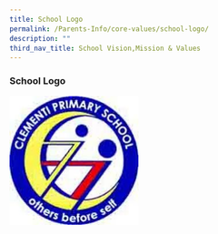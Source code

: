 ```yaml
---
title: School Logo
permalink: /Parents-Info/core-values/school-logo/
description: ""
third_nav_title: School Vision,Mission & Values
---
```

### School Logo

<img src="/images/sch%20logo.jpg" 
     style="width:45%" align=left>
		 
		 